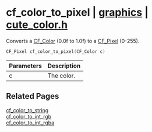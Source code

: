 # cf_color_to_pixel | [graphics](https://github.com/RandyGaul/cute_framework/blob/master/docs/graphics_readme.md) | [cute_color.h](https://github.com/RandyGaul/cute_framework/blob/master/include/cute_color.h)

Converts a [CF_Color](https://github.com/RandyGaul/cute_framework/blob/master/docs/graphics/cf_color.md) (0.0f to 1.0f) to a [CF_Pixel](https://github.com/RandyGaul/cute_framework/blob/master/docs/graphics/cf_pixel.md) (0-255).

```cpp
CF_Pixel cf_color_to_pixel(CF_Color c)
```

Parameters | Description
--- | ---
c | The color.

## Related Pages

[cf_color_to_string](https://github.com/RandyGaul/cute_framework/blob/master/docs/graphics/cf_color_to_string.md)  
[cf_color_to_int_rgb](https://github.com/RandyGaul/cute_framework/blob/master/docs/graphics/cf_color_to_int_rgb.md)  
[cf_color_to_int_rgba](https://github.com/RandyGaul/cute_framework/blob/master/docs/graphics/cf_color_to_int_rgba.md)  
